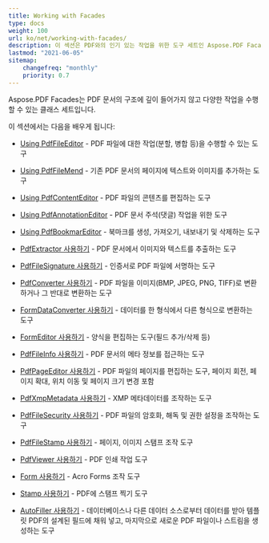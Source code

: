 ```yaml
---
title: Working with Facades
type: docs
weight: 100
url: ko/net/working-with-facades/
description: 이 섹션은 PDF와의 인기 있는 작업을 위한 도구 세트인 Aspose.PDF Facades를 사용하는 방법을 설명합니다.
lastmod: "2021-06-05"
sitemap:
    changefreq: "monthly"
    priority: 0.7
---
```


Aspose.PDF Facades는 PDF 문서의 구조에 깊이 들어가지 않고 다양한 작업을 수행할 수 있는 클래스 세트입니다.

이 섹션에서는 다음을 배우게 됩니다:

- [Using PdfFileEditor](/pdf/net/pdffileeditor-class/) - PDF 파일에 대한 작업(분할, 병합 등)을 수행할 수 있는 도구
- [Using PdfFileMend](/pdf/net/pdffilemend-class/) - 기존 PDF 문서의 페이지에 텍스트와 이미지를 추가하는 도구
- [Using PdfContentEditor](/pdf/net/pdfcontenteditor-class/) - PDF 파일의 콘텐츠를 편집하는 도구
- [Using PdfAnnotationEditor](/pdf/net/pdfannotationeditor-class/) - PDF 문서 주석(댓글) 작업을 위한 도구

- [Using PdfBookmarEditor](/pdf/net/working-with-bookmarks-facades/) - 북마크를 생성, 가져오기, 내보내기 및 삭제하는 도구
- [PdfExtractor 사용하기](/pdf/net/pdfextractor-class/) - PDF 문서에서 이미지와 텍스트를 추출하는 도구
- [PdfFileSignature 사용하기](/pdf/net/pdffilesignature-class/) - 인증서로 PDF 파일에 서명하는 도구
- [PdfConverter 사용하기](/pdf/net/pdfconverter-class/) - PDF 파일을 이미지(BMP, JPEG, PNG, TIFF)로 변환하거나 그 반대로 변환하는 도구
- [FormDataConverter 사용하기](/pdf/net/formdataconverter-class/) - 데이터를 한 형식에서 다른 형식으로 변환하는 도구
- [FormEditor 사용하기](/pdf/net/formeditor-class/) - 양식을 편집하는 도구(필드 추가/삭제 등)
- [PdfFileInfo 사용하기](/pdf/net/pdffileinfo-class/) - PDF 문서의 메타 정보를 접근하는 도구
- [PdfPageEditor 사용하기](/pdf/net/pdfpageeditor-class/) - PDF 파일의 페이지를 편집하는 도구, 페이지 회전, 페이지 확대, 위치 이동 및 페이지 크기 변경 포함
- [PdfXmpMetadata 사용하기](/pdf/net/pdfxmpmetadata-class/) - XMP 메타데이터를 조작하는 도구

- [PdfFileSecurity 사용하기](/pdf/net/pdffilesecurity-class/) - PDF 파일의 암호화, 해독 및 권한 설정을 조작하는 도구
- [PdfFileStamp 사용하기](/pdf/net/pdffilestamp-class/) - 페이지, 이미지 스탬프 조작 도구
- [PdfViewer 사용하기](/pdf/net/pdfviewer-class/) - PDF 인쇄 작업 도구
- [Form 사용하기](/pdf/net/form-class/) - Acro Forms 조작 도구
- [Stamp 사용하기](/pdf/net/stamp-class/) - PDF에 스탬프 찍기 도구
- [AutoFiller 사용하기](/pdf/net/autofiller-class/) - 데이터베이스나 다른 데이터 소스로부터 데이터를 받아 템플릿 PDF의 설계된 필드에 채워 넣고, 마지막으로 새로운 PDF 파일이나 스트림을 생성하는 도구